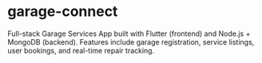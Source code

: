 # garage-connect
Full-stack Garage Services App built with Flutter (frontend) and Node.js + MongoDB (backend). Features include garage registration, service listings, user bookings, and real-time repair tracking.
